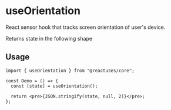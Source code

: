 # useOrientation

React sensor hook that tracks screen orientation of user's device.

Returns state in the following shape

## Usage

```tsx
import { useOrientation } from "@reactuses/core";

const Demo = () => {
  const [state] = useOrientation();

  return <pre>{JSON.stringify(state, null, 2)}</pre>;
};
```
